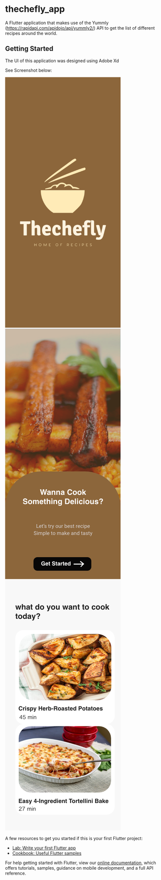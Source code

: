 # thechefly_app

A Flutter application  that makes use of the Yummly (https://rapidapi.com/apidojo/api/yummly2/) API to get the list of different recipes around the world.

## Getting Started

The UI of this application was designed using Adobe Xd

See Screenshot below:

![Splashscreen](https://github.com/Abdul-k1/thecheflyapp/blob/master/assets/SplashScreen.png) ![GetStarted](https://github.com/Abdul-k1/thecheflyapp/blob/master/assets/Get%20Started.png) ![Homepage](https://github.com/Abdul-k1/thecheflyapp/blob/master/assets/Homepage.png)


A few resources to get you started if this is your first Flutter project:

- [Lab: Write your first Flutter app](https://flutter.dev/docs/get-started/codelab)
- [Cookbook: Useful Flutter samples](https://flutter.dev/docs/cookbook)

For help getting started with Flutter, view our
[online documentation](https://flutter.dev/docs), which offers tutorials,
samples, guidance on mobile development, and a full API reference.

